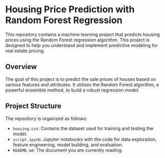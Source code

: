 # Housing Price Prediction with Random Forest Regression

This repository contains a machine learning project that predicts housing prices using the Random Forest regression algorithm. This project is designed to help you understand and implement predictive modeling for real estate pricing.

## Overview

The goal of this project is to predict the sale prices of houses based on various features and attributes. It utilizes the Random Forest algorithm, a powerful ensemble method, to build a robust regression model.

## Project Structure

The repository is organized as follows:

- `housing.csv`: Contains the dataset used for training and testing the model.
- `script.ipynb`: Jupyter notebooks with the code for data exploration, feature engineering, model building, and evaluation.
- `README.md`: The document you are currently reading.
